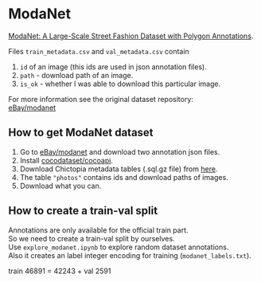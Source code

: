 # ModaNet
[ModaNet: A Large-Scale Street Fashion Dataset with Polygon Annotations](https://arxiv.org/abs/1807.01394).


Files `train_metadata.csv` and `val_metadata.csv` contain
1. `id` of an image (this ids are used in json annotation files).
2. `path` - download path of an image.
3. `is_ok` - whether I was able to download this particular image.

For more information see the original dataset repository:  
[eBay/modanet](https://github.com/eBay/modanet)


## How to get ModaNet dataset
1. Go to [eBay/modanet](https://github.com/eBay/modanet) and download two annotation json files.
2. Install [cocodataset/cocoapi](https://github.com/cocodataset/cocoapi).
3. Download Chictopia metadata tables (.sql.gz file) from [here](https://github.com/kyamagu/paperdoll/tree/master/data/chictopia).
4. The table `"photos"` contains ids and download paths of images.
5. Download what you can.

## How to create a train-val split
Annotations are only available for the official train part.  
So we need to create a train-val split by ourselves.    
Use `explore_modanet.ipynb` to explore random dataset annotations.  
Also it creates an label integer encoding for training (`modanet_labels.txt`).


train 46891 = 42243 + 
val 2591